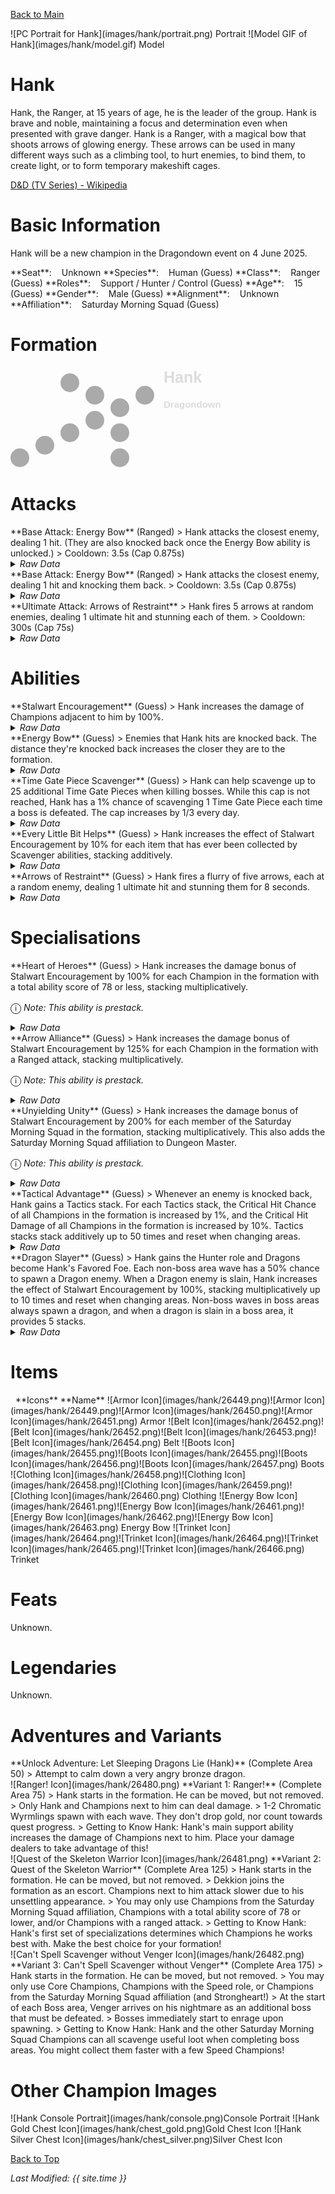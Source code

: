 [Back to Main](index.md)

<span class="championPortraitsRow">
    <span class="championPortraitsColumn">
        <span class="championPortraitsImage">
            ![PC Portrait for Hank](images/hank/portrait.png)
        </span>
        <span>
        Portrait
        </span>
    </span>
    <span class="championPortraitsColumn">
        <span class="championPortraitsImage">
            ![Model GIF of Hank](images/hank/model.gif)
        </span>
        <span>
        Model
        </span>
    </span>
</span>

# Hank

Hank, the Ranger, at 15 years of age, he is the leader of the group. Hank is brave and noble, maintaining a focus and determination even when presented with grave danger. Hank is a Ranger, with a magical bow that shoots arrows of glowing energy. These arrows can be used in many different ways such as a climbing tool, to hurt enemies, to bind them, to create light, or to form temporary makeshift cages.

[D&D (TV Series) - Wikipedia](https://en.wikipedia.org/wiki/Dungeons_%26_Dragons_(TV_series))

# Basic Information

Hank will be a new champion in the Dragondown event on 4 June 2025.

<span class="champStatsTableColumn">
    <span class="champStatsTableRow">
        <span class="champStatsTableInfoHeader">
            <span style="margin-right:4px;">**Seat**:</span>
        </span>
        <span class="champStatsTableInfoSmall">
            <span style="margin-left:8px;">Unknown</span>
        </span>
    </span>
    <span class="champStatsTableRow">
        <span class="champStatsTableInfoHeader">
            <span style="margin-right:4px;">**Species**:</span>
        </span>
        <span class="champStatsTableInfoSmall">
            <span style="margin-left:8px;">Human (Guess)</span>
        </span>
    </span>
    <span class="champStatsTableRow">
        <span class="champStatsTableInfoHeader">
            <span style="margin-right:4px;">**Class**:</span>
        </span>
        <span class="champStatsTableInfoSmall">
            <span style="margin-left:8px;">Ranger (Guess)</span>
        </span>
    </span>
    <span class="champStatsTableRow">
        <span class="champStatsTableInfoHeader">
            <span style="margin-right:4px;">**Roles**:</span>
        </span>
        <span class="champStatsTableInfoSmall">
            <span style="margin-left:8px;">Support / Hunter / Control (Guess)</span>
        </span>
    </span>
    <span class="champStatsTableRow">
        <span class="champStatsTableInfoHeader">
            <span style="margin-right:4px;">**Age**:</span>
        </span>
        <span class="champStatsTableInfoSmall">
            <span style="margin-left:8px;">15 (Guess)</span>
        </span>
    </span>
    <span class="champStatsTableRow">
        <span class="champStatsTableInfoHeader">
            <span style="margin-right:4px;">**Gender**:</span>
        </span>
        <span class="champStatsTableInfoSmall">
            <span style="margin-left:8px;">Male (Guess)</span>
        </span>
    </span>
    <span class="champStatsTableRow">
        <span class="champStatsTableInfoHeader">
            <span style="margin-right:4px;">**Alignment**:</span>
        </span>
        <span class="champStatsTableInfoSmall">
            <span style="margin-left:8px;">Unknown</span>
        </span>
    </span>
    <span class="champStatsTableRow">
        <span class="champStatsTableInfoHeader">
            <span style="margin-right:4px;">**Affiliation**:</span>
        </span>
        <span class="champStatsTableInfoSmall">
            <span style="margin-left:8px;">Saturday Morning Squad (Guess)</span>
        </span>
    </span>
</span>

# Formation

<span class="formationBorder">
    <svg xmlns="http://www.w3.org/2000/svg" id="Hank" fill="#aaa" data-formationName="Hank" data-campaignName="Dragondown" width="340" height="160"><circle cx="215" cy="45" r="15"/><circle cx="175" cy="65" r="15"/><circle cx="175" cy="105" r="15"/><circle cx="175" cy="145" r="15"/><circle cx="135" cy="45" r="15"/><circle cx="135" cy="85" r="15"/><circle cx="95" cy="25" r="15"/><circle cx="95" cy="105" r="15"/><circle cx="55" cy="125" r="15"/><circle cx="15" cy="145" r="15"/><text x="245" y="25" fill="#dcdcdc" font-size="25" font-family="Arial" font-weight="bold">Hank</text><text x="245" y="65" fill="#dcdcdc" font-size="15" font-family="Arial" font-weight="bold">Dragondown</text></svg>
</span>

# Attacks

<div markdown="1" class="abilityBorder"><div markdown="1" class="abilityBorderInner">
**Base Attack: Energy Bow** (Ranged)
> Hank attacks the closest enemy, dealing 1 hit. (They are also knocked back once the Energy Bow ability is unlocked.)  
> Cooldown: 3.5s (Cap 0.875s)
<details><summary><em>Raw Data</em></summary>
<p>
<pre>
{
    "id": 858,
    "name": "Energy Bow",
    "description": "Hank attacks the closest enemy, dealing 1 hit.",
    "long_description": "Hank attacks the closest enemy, dealing 1 hit. (They are also knocked back once the Energy Bow ability is unlocked.)",
    "graphic_id": 0,
    "target": "front",
    "num_targets": 1,
    "aoe_radius": 0,
    "damage_modifier": 1,
    "cooldown": 3.5,
    "animations": [
        {
            "type": "ranged_attack",
            "projectile": "pd_generic_projectile",
            "shoot_offset_x": 15,
            "shoot_offset_y": -50,
            "shoot_frame": 13,
            "shoot_sound": 149,
            "hit_sound": 133,
            "projectile_details": {
                "hash": "7d2285a51fcb458b32b02d796020b776",
                "target_offset_y": -100,
                "projectile_speed": 2000,
                "projectile_graphic_id": 26469,
                "projectile_hit_graphic_id": 26470
            }
        }
    ],
    "tags": [
        "ranged"
    ],
    "damage_types": [
        "ranged"
    ]
}
</pre>
</p>
</details>
</div></div>

<div markdown="1" class="abilityBorder"><div markdown="1" class="abilityBorderInner">
**Base Attack: Energy Bow** (Ranged)
> Hank attacks the closest enemy, dealing 1 hit and knocking them back.  
> Cooldown: 3.5s (Cap 0.875s)
<details><summary><em>Raw Data</em></summary>
<p>
<pre>
{
    "id": 859,
    "name": "Energy Bow",
    "description": "Hank attacks the closest enemy, dealing 1 hit and knocking them back.",
    "long_description": "Hank attacks the closest enemy, dealing 1 hit and knocking them back.",
    "graphic_id": 0,
    "target": "front",
    "num_targets": 1,
    "aoe_radius": 0,
    "damage_modifier": 1,
    "cooldown": 3.5,
    "animations": [
        {
            "type": "ranged_attack",
            "projectile": "pd_generic_projectile",
            "shoot_offset_x": 15,
            "shoot_offset_y": -50,
            "shoot_frame": 13,
            "shoot_sound": 149,
            "hit_sound": 133,
            "hit_effects_only_on_direct_hit": true,
            "effects_on_monsters": [
                {
                    "effect_string": "push_back_monster,25",
                    "animation": "hit",
                    "use_distance": true,
                    "after_damage": true
                }
            ],
            "projectile_details": {
                "hash": "7d2285a51fcb458b32b02d796020b776",
                "target_offset_y": -100,
                "projectile_speed": 2000,
                "projectile_graphic_id": 26469,
                "projectile_hit_graphic_id": 26470
            }
        }
    ],
    "tags": [
        "ranged"
    ],
    "damage_types": [
        "ranged"
    ]
}
</pre>
</p>
</details>
</div></div>

<div markdown="1" class="abilityBorder"><div markdown="1" class="abilityBorderInner">
**Ultimate Attack: Arrows of Restraint**
> Hank fires 5 arrows at random enemies, dealing 1 ultimate hit and stunning each of them.  
> Cooldown: 300s (Cap 75s)
<details><summary><em>Raw Data</em></summary>
<p>
<pre>
{
    "id": 861,
    "name": "Arrows of Restraint",
    "description": "Hank attacks 5 random enemies, damaging and stunning each of them.",
    "long_description": "Hank fires 5 arrows at random enemies, dealing 1 ultimate hit and stunning each of them.",
    "graphic_id": 26507,
    "target": "random",
    "num_targets": 5,
    "aoe_radius": 0,
    "damage_modifier": 0.03,
    "cooldown": 300,
    "animations": [
        {
            "type": "ultimate_attack",
            "ultimate": "hank",
            "animation_sequence_name": "ultimate"
        }
    ],
    "tags": [
        "ultimate"
    ],
    "damage_types": [
        "melee"
    ]
}
</pre>
</p>
</details>
</div></div>

# Abilities

<div markdown="1" class="abilityBorder"><div markdown="1" class="abilityBorderInner">
**Stalwart Encouragement** (Guess)
> Hank increases the damage of Champions adjacent to him by 100%.
<details><summary><em>Raw Data</em></summary>
<p>
<pre>
{
    "id": 2320,
    "flavour_text": "",
    "description": {
        "desc": "Hank increases the damage of Champions adjacent to him by $amount%."
    },
    "effect_keys": [
        {
            "effect_string": "hero_dps_multiplier_mult,100",
            "off_when_benched": true,
            "targets": [
                "adj"
            ]
        }
    ],
    "requirements": "",
    "graphic_id": 26494,
    "large_graphic_id": 26490,
    "properties": {
        "is_formation_ability": true,
        "owner_use_outgoing_description": true,
        "indexed_effect_properties": true,
        "per_effect_index_bonuses": true,
        "default_bonus_index": 0
    }
}
</pre>
</p>
</details>
</div></div>

<div markdown="1" class="abilityBorder"><div markdown="1" class="abilityBorderInner">
**Energy Bow** (Guess)
> Enemies that Hank hits are knocked back. The distance they're knocked back increases the closer they are to the formation.
<details><summary><em>Raw Data</em></summary>
<p>
<pre>
{
    "id": 2321,
    "flavour_text": "",
    "description": {
        "desc": "Enemies that Hank hits are knocked back. The distance they're knocked back increases the closer they are to the formation."
    },
    "effect_keys": [
        {
            "effect_string": "change_base_attack,859"
        }
    ],
    "requirements": "",
    "graphic_id": 26492,
    "large_graphic_id": 26488,
    "properties": {
        "is_formation_ability": true,
        "owner_use_outgoing_description": true,
        "indexed_effect_properties": true,
        "per_effect_index_bonuses": true,
        "default_bonus_index": 0
    }
}
</pre>
</p>
</details>
</div></div>

<div markdown="1" class="abilityBorder"><div markdown="1" class="abilityBorderInner">
**Time Gate Piece Scavenger** (Guess)
> Hank can help scavenge up to 25 additional Time Gate Pieces when killing bosses. While this cap is not reached, Hank has a 1% chance of scavenging 1 Time Gate Piece each time a boss is defeated. The cap increases by 1/3 every day.
<details><summary><em>Raw Data</em></summary>
<p>
<pre>
{
    "id": 2322,
    "flavour_text": "",
    "description": {
        "desc": "Hank can help scavenge up to $(current_scavenge_cap hank_time_gate_pieces_scavenger floor) additional Time Gate Pieces when killing bosses. While this cap is not reached, Hank has a $amount% chance of scavenging $amount_per_drop Time Gate Piece each time a boss is defeated. The cap increases by $cap_increase_per_day/$cap_divisor every day.",
        "post": {
            "conditions": [
                {
                    "condition": "not static_desc",
                    "desc": "^^Time Gate Pieces Scavenged: $(stat_value hank_time_gate_pieces_collected 0 none) ($(stat_value hank_time_gate_pieces_collected_this_adventure 1 none) this adventure)"
                }
            ]
        }
    },
    "effect_keys": [
        {
            "effect_string": "scavenge_items,1",
            "off_when_benched": true,
            "id": "hank_time_gate_pieces_scavenger",
            "item_type": "time_gate_piece",
            "initial_cap": 25,
            "cap_increase_per_day": 1,
            "cap_divisor": 3,
            "start_date": "2025-04-3 12:00:00",
            "total_collected_stat": "hank_time_gate_pieces_collected",
            "adventure_collected_stat": "hank_time_gate_pieces_collected_this_adventure",
            "upgrade_id": 17081,
            "amount_per_drop": 1
        }
    ],
    "requirements": "",
    "graphic_id": 26495,
    "large_graphic_id": 26491,
    "properties": {
        "is_formation_ability": true,
        "owner_use_outgoing_description": true,
        "indexed_effect_properties": true,
        "per_effect_index_bonuses": true,
        "default_bonus_index": 0
    }
}
</pre>
</p>
</details>
</div></div>

<div markdown="1" class="abilityBorder"><div markdown="1" class="abilityBorderInner">
**Every Little Bit Helps** (Guess)
> Hank increases the effect of Stalwart Encouragement by 10% for each item that has ever been collected by Scavenger abilities, stacking additively.
<details><summary><em>Raw Data</em></summary>
<p>
<pre>
{
    "id": 2323,
    "flavour_text": "",
    "description": {
        "desc": "Hank increases the effect of Stalwart Encouragement by $(not_buffed amount)% for each item that has ever been collected by Scavenger abilities, stacking additively."
    },
    "effect_keys": [
        {
            "effect_string": "buff_upgrade,10,17079",
            "off_when_benched": true,
            "amount_func": "add",
            "stack_func": "per_hero_attribute",
            "post_process_expr": "num_items_scavenged",
            "amount_updated_listeners": [
                "scavenge_changed"
            ],
            "stack_title": "Items Scavenged",
            "stacks_mulitply": false,
            "show_bonus": true
        }
    ],
    "requirements": "",
    "graphic_id": 26493,
    "large_graphic_id": 26489,
    "properties": {
        "is_formation_ability": true,
        "owner_use_outgoing_description": true,
        "indexed_effect_properties": true,
        "per_effect_index_bonuses": true,
        "default_bonus_index": 0
    }
}
</pre>
</p>
</details>
</div></div>

<div markdown="1" class="abilityBorder"><div markdown="1" class="abilityBorderInner">
**Arrows of Restraint** (Guess)
> Hank fires a flurry of five arrows, each at a random enemy, dealing 1 ultimate hit and stunning them for 8 seconds.
<details><summary><em>Raw Data</em></summary>
<p>
<pre>
{
    "id": 2337,
    "flavour_text": "",
    "description": {
        "desc": "Hank fires a flurry of five arrows, each at a random enemy, dealing 1 ultimate hit and stunning them for 8 seconds"
    },
    "effect_keys": [
        {
            "effect_string": "hank_arrows_of_restraint",
            "targets": 5,
            "stun_time": 8,
            "stun_graphic": 1509,
            "projectile_details": {
                "hash": "7d2285a51fcb458b32b02d796020b776",
                "projectile_speed": 3000,
                "projectile_graphic_id": 26469,
                "projectile_hit_graphic_id": 26470
            }
        },
        {
            "effect_string": "push_back_monster,25",
            "animation": "hit",
            "use_distance": true,
            "after_damage": true
        },
        {
            "effect_string": "set_ultimate_attack,861"
        }
    ],
    "requirements": "",
    "graphic_id": 26507,
    "large_graphic_id": 26507,
    "properties": {
        "is_formation_ability": true,
        "owner_use_outgoing_description": true,
        "formation_circle_icon": false,
        "show_outgoing_desc_when_benched": false
    }
}
</pre>
</p>
</details>
</div></div>

# Specialisations

<div markdown="1" class="abilityBorder"><div markdown="1" class="abilityBorderInner">
**Heart of Heroes** (Guess)
> Hank increases the damage bonus of Stalwart Encouragement by 100% for each Champion in the formation with a total ability score of 78 or less, stacking multiplicatively.

<span style="font-size:1.2em;">ⓘ</span> *Note: This ability is prestack.*
<details><summary><em>Raw Data</em></summary>
<p>
<pre>
{
    "id": 2324,
    "flavour_text": "",
    "description": {
        "desc": "Hank increases the damage bonus of Stalwart Encouragement by $amount% for each Champion in the formation with a total ability score of 78 or less, stacking multiplicatively."
    },
    "effect_keys": [
        {
            "effect_string": "pre_stack,100",
            "skip_effect_key_desc": true
        },
        {
            "effect_string": "buff_upgrade,0,17079",
            "off_when_benched": true,
            "amount_expr": "upgrade_amount(17083,0)",
            "amount_func": "mult",
            "stack_func": "per_crusader",
            "stack_func_data": {
                "target_filters": [
                    {
                        "type": "stat",
                        "stat": "total_ability_score",
                        "comparison": "<=",
                        "value": 78
                    }
                ]
            },
            "amount_updated_listeners": [
                "slot_changed",
                "ability_score_changed"
            ],
            "stacks_multiply": true,
            "show_bonus": true
        }
    ],
    "requirements": "",
    "graphic_id": 26498,
    "large_graphic_id": 26498,
    "properties": {
        "is_formation_ability": true,
        "spec_option_post_apply_info": "Qualified Champions: $num_stacks___2",
        "owner_use_outgoing_description": true,
        "indexed_effect_properties": true,
        "per_effect_index_bonuses": true,
        "default_bonus_index": 0
    }
}
</pre>
</p>
</details>
</div></div>

<div markdown="1" class="abilityBorder"><div markdown="1" class="abilityBorderInner">
**Arrow Alliance** (Guess)
> Hank increases the damage bonus of Stalwart Encouragement by 125% for each Champion in the formation with a Ranged attack, stacking multiplicatively.

<span style="font-size:1.2em;">ⓘ</span> *Note: This ability is prestack.*
<details><summary><em>Raw Data</em></summary>
<p>
<pre>
{
    "id": 2325,
    "flavour_text": "",
    "description": {
        "desc": "Hank increases the damage bonus of Stalwart Encouragement by $amount% for each Champion in the formation with a Ranged attack, stacking multiplicatively."
    },
    "effect_keys": [
        {
            "effect_string": "pre_stack,125",
            "skip_effect_key_desc": true
        },
        {
            "effect_string": "buff_upgrade,0,17079",
            "off_when_benched": true,
            "amount_expr": "upgrade_amount(17084,0)",
            "amount_func": "mult",
            "stack_func": "per_crusader",
            "stack_func_data": {
                "target_filters": [
                    {
                        "type": "attack_type",
                        "attack": "ranged"
                    }
                ]
            },
            "amount_updated_listeners": [
                "slot_changed",
                "ability_score_changed"
            ],
            "stacks_multiply": true,
            "show_bonus": true
        }
    ],
    "requirements": "",
    "graphic_id": 26496,
    "large_graphic_id": 26496,
    "properties": {
        "is_formation_ability": true,
        "spec_option_post_apply_info": "Qualified Champions: $num_stacks___2",
        "owner_use_outgoing_description": true,
        "indexed_effect_properties": true,
        "per_effect_index_bonuses": true,
        "default_bonus_index": 0
    }
}
</pre>
</p>
</details>
</div></div>

<div markdown="1" class="abilityBorder"><div markdown="1" class="abilityBorderInner">
**Unyielding Unity** (Guess)
> Hank increases the damage bonus of Stalwart Encouragement by 200% for each member of the Saturday Morning Squad in the formation, stacking multiplicatively. This also adds the Saturday Morning Squad affiliation to Dungeon Master.

<span style="font-size:1.2em;">ⓘ</span> *Note: This ability is prestack.*
<details><summary><em>Raw Data</em></summary>
<p>
<pre>
{
    "id": 2326,
    "flavour_text": "",
    "description": {
        "desc": "Hank increases the damage bonus of Stalwart Encouragement by $amount% for each member of the Saturday Morning Squad in the formation, stacking multiplicatively. This also adds the Saturday Morning Squad affiliation to Dungeon Master."
    },
    "effect_keys": [
        {
            "effect_string": "pre_stack,200",
            "skip_effect_key_desc": true
        },
        {
            "effect_string": "add_hero_tags,0,saturdaymorningsquad",
            "off_when_benched": true,
            "targets": [
                {
                    "type": "heroes",
                    "hero_ids": [
                        99
                    ]
                }
            ]
        },
        {
            "effect_string": "buff_upgrade,0,17079",
            "off_when_benched": true,
            "amount_expr": "upgrade_amount(17085,0)",
            "amount_func": "mult",
            "stack_func": "per_crusader",
            "stack_func_data": {
                "target_filters": [
                    {
                        "type": "tags",
                        "tags": "saturdaymorningsquad"
                    }
                ]
            },
            "amount_updated_listeners": [
                "slot_changed"
            ],
            "stacks_multiply": true,
            "show_bonus": true
        }
    ],
    "requirements": "",
    "graphic_id": 26500,
    "large_graphic_id": 26500,
    "properties": {
        "is_formation_ability": true,
        "spec_option_post_apply_info": "Qualified Champions: $num_stacks___3",
        "owner_use_outgoing_description": true,
        "indexed_effect_properties": true,
        "per_effect_index_bonuses": true,
        "default_bonus_index": 0
    }
}
</pre>
</p>
</details>
</div></div>

<div markdown="1" class="abilityBorder"><div markdown="1" class="abilityBorderInner">
**Tactical Advantage** (Guess)
> Whenever an enemy is knocked back, Hank gains a Tactics stack. For each Tactics stack, the Critical Hit Chance of all Champions in the formation is increased by 1%, and the Critical Hit Damage of all Champions in the formation is increased by 10%. Tactics stacks stack additively up to 50 times and reset when changing areas.
<details><summary><em>Raw Data</em></summary>
<p>
<pre>
{
    "id": 2327,
    "flavour_text": "",
    "description": {
        "desc": "Whenever an enemy is knocked back, Hank gains a Tactics stack. For each Tactics stack, the Critical Hit Chance of all Champions in the formation is increased by $(not_buffed amount)%, and the Critical Hit Damage of all Champions in the formation is increased by $(not_buffed amount___2)%. Tactics stacks stack additively up to $max_stacks times and reset when changing areas."
    },
    "effect_keys": [
        {
            "effect_string": "global_buff_base_crit_chance_add,1",
            "off_when_benched": true,
            "stacks_on_trigger": "monster_pushed_back",
            "stacks_multiply": false,
            "max_stacks": 50,
            "more_triggers": [
                {
                    "trigger": "area_changed",
                    "action": {
                        "type": "reset"
                    }
                }
            ],
            "stack_title": "Tactics Stacks",
            "total_title": "Critical Hit Chance Bonus",
            "amount_updated_listeners": [
                "slot_changed"
            ],
            "show_bonus": true
        },
        {
            "effect_string": "global_buff_base_crit_damage_add,10",
            "off_when_benched": true,
            "stacks_on_trigger": "monster_pushed_back",
            "stacks_multiply": false,
            "max_stacks": 50,
            "more_triggers": [
                {
                    "trigger": "area_changed",
                    "action": {
                        "type": "reset"
                    }
                }
            ],
            "total_title": "Critical Hit Damage Bonus",
            "stack_title": "Tactics Stacks",
            "amount_updated_listeners": [
                "slot_changed"
            ],
            "show_bonus": true
        }
    ],
    "requirements": "",
    "graphic_id": 26499,
    "large_graphic_id": 26499,
    "properties": {
        "is_formation_ability": true,
        "owner_use_outgoing_description": true,
        "indexed_effect_properties": true,
        "per_effect_index_bonuses": true,
        "default_bonus_index": 1
    }
}
</pre>
</p>
</details>
</div></div>

<div markdown="1" class="abilityBorder"><div markdown="1" class="abilityBorderInner">
**Dragon Slayer** (Guess)
> Hank gains the Hunter role and Dragons become Hank's Favored Foe. Each non-boss area wave has a 50% chance to spawn a Dragon enemy. When a Dragon enemy is slain, Hank increases the effect of Stalwart Encouragement by 100%, stacking multiplicatively up to 10 times and reset when changing areas. Non-boss waves in boss areas always spawn a dragon, and when a dragon is slain in a boss area, it provides 5 stacks.
<details><summary><em>Raw Data</em></summary>
<p>
<pre>
{
    "id": 2328,
    "flavour_text": "",
    "description": {
        "desc": "Hank gains the Hunter role and Dragons become Hank's Favored Foe. Each non-boss area wave has a $(not_buffed amount___3)% chance to spawn a Dragon enemy. When a Dragon enemy is slain, Hank increases the effect of Stalwart Encouragement by $(not_buffed amount___2)%, stacking multiplicatively up to $max_stacks___2 times and reset when changing areas. Non-boss waves in boss areas always spawn a dragon, and when a dragon is slain in a boss area, it provides 5 stacks."
    },
    "effect_keys": [
        {
            "effect_string": "hank_dragon_slayer",
            "off_when_benched": true,
            "base_buff_index": 1,
            "monster_ids": [
                1450,
                1451,
                1452,
                1453,
                1454,
                1455,
                1457,
                1458,
                1459,
                1464,
                1465,
                1466,
                1486,
                1486,
                1486
            ]
        },
        {
            "effect_string": "buff_upgrade,100,17079",
            "off_when_benched": true,
            "stacks_on_trigger": "monster_killed_with_tag,dragon",
            "more_triggers": [
                {
                    "trigger": "area_changed",
                    "action": {
                        "type": "reset"
                    }
                }
            ],
            "max_stacks": 10,
            "stacks_multiply": true,
            "show_bonus": true
        },
        {
            "effect_string": "spawn_additional_monsters,50",
            "off_when_benched": true,
            "monster_ids": [
                1450,
                1451,
                1452,
                1453,
                1454,
                1455,
                1457,
                1458,
                1459,
                1464,
                1465,
                1466,
                1486,
                1486,
                1486
            ],
            "spawn_count": 1,
            "non_boss_areas": true,
            "boss_areas": false
        },
        {
            "effect_string": "add_hero_tags,0,hunter"
        },
        {
            "off_when_benched": true,
            "effect_string": "favored_foe,dragon"
        }
    ],
    "requirements": "",
    "graphic_id": 26497,
    "large_graphic_id": 26497,
    "properties": {
        "is_formation_ability": true,
        "owner_use_outgoing_description": true,
        "indexed_effect_properties": true,
        "per_effect_index_bonuses": true,
        "default_bonus_index": 1
    }
}
</pre>
</p>
</details>
</div></div>

# Items

<span class="itemTableColumn">
    <span class="itemTableRowHeader">
        <span class="itemTableIcon">
            <span style="margin-left:8px;">**Icons**</span>
        </span>
        <span class="itemTableNameSmall">
            **Name**
        </span>
    </span>
    <span class="itemTableRow">
        <span class="itemTableIcon">
            <span class="itemTableIcon1">![Armor Icon](images/hank/26449.png)</span><span class="itemTableIcon2">![Armor Icon](images/hank/26449.png)</span><span class="itemTableIcon3">![Armor Icon](images/hank/26450.png)</span><span class="itemTableIcon4">![Armor Icon](images/hank/26451.png)</span>
        </span>
        <span class="itemTableNameSmall">
            Armor
        </span>
    </span>
    <span class="itemTableRow">
        <span class="itemTableIcon">
            <span class="itemTableIcon1">![Belt Icon](images/hank/26452.png)</span><span class="itemTableIcon2">![Belt Icon](images/hank/26452.png)</span><span class="itemTableIcon3">![Belt Icon](images/hank/26453.png)</span><span class="itemTableIcon4">![Belt Icon](images/hank/26454.png)</span>
        </span>
        <span class="itemTableNameSmall">
            Belt
        </span>
    </span>
    <span class="itemTableRow">
        <span class="itemTableIcon">
            <span class="itemTableIcon1">![Boots Icon](images/hank/26455.png)</span><span class="itemTableIcon2">![Boots Icon](images/hank/26455.png)</span><span class="itemTableIcon3">![Boots Icon](images/hank/26456.png)</span><span class="itemTableIcon4">![Boots Icon](images/hank/26457.png)</span>
        </span>
        <span class="itemTableNameSmall">
            Boots
        </span>
    </span>
    <span class="itemTableRow">
        <span class="itemTableIcon">
            <span class="itemTableIcon1">![Clothing Icon](images/hank/26458.png)</span><span class="itemTableIcon2">![Clothing Icon](images/hank/26458.png)</span><span class="itemTableIcon3">![Clothing Icon](images/hank/26459.png)</span><span class="itemTableIcon4">![Clothing Icon](images/hank/26460.png)</span>
        </span>
        <span class="itemTableNameSmall">
            Clothing
        </span>
    </span>
    <span class="itemTableRow">
        <span class="itemTableIcon">
            <span class="itemTableIcon1">![Energy Bow Icon](images/hank/26461.png)</span><span class="itemTableIcon2">![Energy Bow Icon](images/hank/26461.png)</span><span class="itemTableIcon3">![Energy Bow Icon](images/hank/26462.png)</span><span class="itemTableIcon4">![Energy Bow Icon](images/hank/26463.png)</span>
        </span>
        <span class="itemTableNameSmall">
            Energy Bow
        </span>
    </span>
    <span class="itemTableRow">
        <span class="itemTableIcon">
            <span class="itemTableIcon1">![Trinket Icon](images/hank/26464.png)</span><span class="itemTableIcon2">![Trinket Icon](images/hank/26464.png)</span><span class="itemTableIcon3">![Trinket Icon](images/hank/26465.png)</span><span class="itemTableIcon4">![Trinket Icon](images/hank/26466.png)</span>
        </span>
        <span class="itemTableNameSmall">
            Trinket
        </span>
    </span>
</span>

# Feats

Unknown.

# Legendaries

Unknown.

# Adventures and Variants

<div markdown="1" class="abilityBorder"><div markdown="1" class="abilityBorderInner">
**Unlock Adventure: Let Sleeping Dragons Lie (Hank)** (Complete Area 50)
> Attempt to calm down a very angry bronze dragon.
</div></div>
<div markdown="1" class="abilityBorder"><div markdown="1" class="abilityBorderInner">
![Ranger! Icon](images/hank/26480.png) **Variant 1: Ranger!** (Complete Area 75)
> Hank starts in the formation. He can be moved, but not removed.  
> Only Hank and Champions next to him can deal damage.  
> 1-2 Chromatic Wyrmlings spawn with each wave. They don't drop gold, nor count towards quest progress.  
> Getting to Know Hank: Hank's main support ability increases the damage of Champions next to him. Place your damage dealers to take advantage of this!
</div></div>
<div markdown="1" class="abilityBorder"><div markdown="1" class="abilityBorderInner">
![Quest of the Skeleton Warrior Icon](images/hank/26481.png) **Variant 2: Quest of the Skeleton Warrior** (Complete Area 125)
> Hank starts in the formation. He can be moved, but not removed.  
> Dekkion joins the formation as an escort. Champions next to him attack slower due to his unsettling appearance.  
> You may only use Champions from the Saturday Morning Squad affiliation, Champions with a total ability score of 78 or lower, and/or Champions with a ranged attack.  
> Getting to Know Hank: Hank's first set of specializations determines which Champions he works best with. Make the best choice for your formation!
</div></div>
<div markdown="1" class="abilityBorder"><div markdown="1" class="abilityBorderInner">
![Can't Spell Scavenger without Venger Icon](images/hank/26482.png) **Variant 3: Can't Spell Scavenger without Venger** (Complete Area 175)
> Hank starts in the formation. He can be moved, but not removed.   
> You may only use Core Champions, Champions with the Speed role, or Champions from the Saturday Morning Squad affiliation (and Strongheart!)  
> At the start of each Boss area, Venger arrives on his nightmare as an additional boss that must be defeated.  
> Bosses immediately start to enrage upon spawning.  
> Getting to Know Hank: Hank and the other Saturday Morning Squad Champions can all scavenge useful loot when completing boss areas. You might collect them faster with a few Speed Champions!
</div></div>

# Other Champion Images

<span class="championImagesColumn">
    <span class="championImagesRow">
        <span class="championImagesPortrait">
            ![Hank Console Portrait](images/hank/console.png)Console Portrait
        </span>
    </span>
    <span class="championImagesRow">
        <span class="championImagesChests">
            ![Hank Gold Chest Icon](images/hank/chest_gold.png)Gold Chest Icon
        </span>
        <span class="championImagesChests">
            ![Hank Silver Chest Icon](images/hank/chest_silver.png)Silver Chest Icon
        </span>
    </span>
</span>

[Back to Top](#top)

*Last Modified: {{ site.time }}*